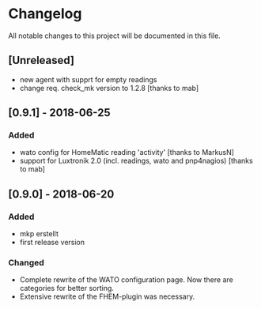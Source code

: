 # Changelog

All notable changes to this project will be documented in this file.

## [Unreleased]
 - new agent with supprt for empty readings
 - change req. check_mk version to 1.2.8 [thanks to mab]

## [0.9.1] - 2018-06-25
### Added
 - wato config for HomeMatic reading 'activity' [thanks to MarkusN]
 - support for Luxtronik 2.0 (incl. readings, wato and pnp4nagios) [thanks to mab]

## [0.9.0] - 2018-06-20
### Added
 - mkp erstellt
 - first release version

### Changed
 - Complete rewrite of the WATO configuration page. Now there are categories for better sorting.
 - Extensive rewrite of the FHEM-plugin was necessary.
